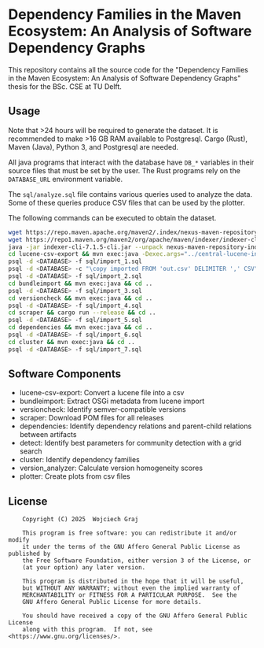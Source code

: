 # Dependency Families in the Maven Ecosystem: An Analysis of Software Dependency Graphs

This repository contains all the source code for the "Dependency Families in the Maven Ecosystem: An Analysis of Software Dependency Graphs" thesis for the BSc. CSE at TU Delft.

## Usage

Note that >24 hours will be required to generate the dataset. It is recommended to make >16 GB RAM available to Postgresql. Cargo (Rust), Maven (Java), Python 3, and Postgresql are needed.

All java programs that interact with the database have `DB_*` variables in their source files that must be set by the user. The Rust programs rely on the `DATABASE_URL` environment variable.

The `sql/analyze.sql` file contains various queries used to analyze the data. Some of these queries produce CSV files that can be used by the plotter.

The following commands can be executed to obtain the dataset.

```sh
wget https://repo.maven.apache.org/maven2/.index/nexus-maven-repository-index.gz
wget https://repo1.maven.org/maven2/org/apache/maven/indexer/indexer-cli/7.1.5/indexer-cli-7.1.5-cli.jar
java -jar indexer-cli-7.1.5-cli.jar --unpack nexus-maven-repository-index.gz --destination central-lucene-index --type full
cd lucene-csv-export && mvn exec:java -Dexec.args="../central-lucene-index ../out.csv" && cd ..
psql -d <DATABASE> -f sql/import_1.sql
psql -d <DATABASE> -c "\copy imported FROM 'out.csv' DELIMITER ',' CSV"
psql -d <DATABASE> -f sql/import_2.sql
cd bundleimport && mvn exec:java && cd ..
psql -d <DATABASE> -f sql/import_3.sql
cd versioncheck && mvn exec:java && cd ..
psql -d <DATABASE> -f sql/import_4.sql
cd scraper && cargo run --release && cd ..
psql -d <DATABASE> -f sql/import_5.sql
cd dependencies && mvn exec:java && cd ..
psql -d <DATABASE> -f sql/import_6.sql
cd cluster && mvn exec:java && cd ..
psql -d <DATABASE> -f sql/import_7.sql
```

## Software Components

- lucene-csv-export: Convert a lucene file into a csv
- bundleimport: Extract OSGi metadata from lucene import
- versioncheck: Identify semver-compatible versions
- scraper: Download POM files for all releases
- dependencies: Identify dependency relations and parent-child relations between artifacts
- detect: Identify best parameters for community detection with a grid search
- cluster: Identify dependency families
- version_analyzer: Calculate version homogeneity scores
- plotter: Create plots from csv files

## License

```
    Copyright (C) 2025  Wojciech Graj

    This program is free software: you can redistribute it and/or modify
    it under the terms of the GNU Affero General Public License as published by
    the Free Software Foundation, either version 3 of the License, or
    (at your option) any later version.

    This program is distributed in the hope that it will be useful,
    but WITHOUT ANY WARRANTY; without even the implied warranty of
    MERCHANTABILITY or FITNESS FOR A PARTICULAR PURPOSE.  See the
    GNU Affero General Public License for more details.

    You should have received a copy of the GNU Affero General Public License
    along with this program.  If not, see <https://www.gnu.org/licenses/>.
```
